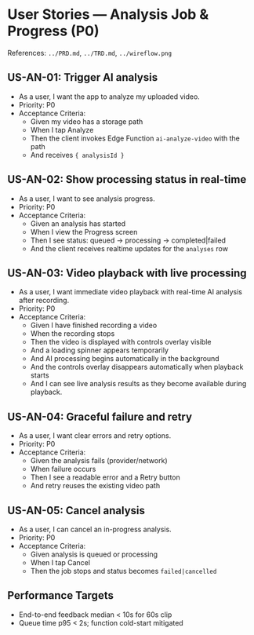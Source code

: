 # User Stories — Analysis Job & Progress (P0)

References: `../PRD.md`, `../TRD.md`, `../wireflow.png`

## US-AN-01: Trigger AI analysis
- As a user, I want the app to analyze my uploaded video.
- Priority: P0
- Acceptance Criteria:
  - Given my video has a storage path
  - When I tap Analyze
  - Then the client invokes Edge Function `ai-analyze-video` with the path
  - And receives `{ analysisId }`

## US-AN-02: Show processing status in real-time
- As a user, I want to see analysis progress.
- Priority: P0
- Acceptance Criteria:
  - Given an analysis has started
  - When I view the Progress screen
  - Then I see status: queued → processing → completed|failed
  - And the client receives realtime updates for the `analyses` row

## US-AN-03: Video playback with live processing
- As a user, I want immediate video playback with real-time AI analysis after recording.
- Priority: P0
- Acceptance Criteria:
  - Given I have finished recording a video
  - When the recording stops
  - Then the video is displayed with controls overlay visible
  - And a loading spinner appears temporarily
  - And AI processing begins automatically in the background
  - And the controls overlay disappears automatically when playback starts
  - And I can see live analysis results as they become available during playback.

## US-AN-04: Graceful failure and retry
- As a user, I want clear errors and retry options.
- Priority: P0
- Acceptance Criteria:
  - Given the analysis fails (provider/network)
  - When failure occurs
  - Then I see a readable error and a Retry button
  - And retry reuses the existing video path

## US-AN-05: Cancel analysis
- As a user, I can cancel an in-progress analysis.
- Priority: P0
- Acceptance Criteria:
  - Given analysis is queued or processing
  - When I tap Cancel
  - Then the job stops and status becomes `failed|cancelled`

## Performance Targets
- End-to-end feedback median < 10s for 60s clip
- Queue time p95 < 2s; function cold-start mitigated
